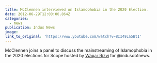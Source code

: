 ```yaml
---
title: McClennen interviewed on Islamophobia in the 2020 Election.
date: 2012-06-29T12:00:00.864Z
categories: 
  - news
publication: Indus News
image:
link_to_original: 'https://www.youtube.com/watch?v=8II49La5BtI'
---
```


McClennen joins a panel to discuss the mainstreaming of Islamophobia in the 2020 elections for Scope hosted by [Waqar Rizvi](https://www.facebook.com/s.waqar.rizvi?__tn__=%2CdK-R-R&amp;eid=ARDmQQmrVOlXQQBbcG963rJ8ri8fKQHL_oXBN5iQ6Z__frfNiCVclqleHfnyCHejqZIei0pWmZBwbRn6&amp;fref=mentions) for @indusdotnews.&nbsp;